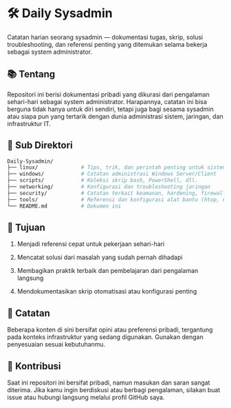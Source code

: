 # 🛠️ Daily Sysadmin

Catatan harian seorang sysadmin — dokumentasi tugas, skrip, solusi troubleshooting, dan referensi penting yang ditemukan selama bekerja sebagai system administrator.

## 📚 Tentang

Repositori ini berisi dokumentasi pribadi yang dikurasi dari pengalaman sehari-hari sebagai system administrator. Harapannya, catatan ini bisa berguna tidak hanya untuk diri sendiri, tetapi juga bagi sesama sysadmin atau siapa pun yang tertarik dengan dunia administrasi sistem, jaringan, dan infrastruktur IT.

## 📂 Sub Direktori

```bash
Daily-Sysadmin/
├── linux/              # Tips, trik, dan perintah penting untuk sistem Linux
├── windows/            # Catatan administrasi Windows Server/Client
├── scripts/            # Koleksi skrip bash, PowerShell, dll.
├── networking/         # Konfigurasi dan troubleshooting jaringan
├── security/           # Catatan terkait keamanan, hardening, firewall, dsb.
├── tools/              # Referensi dan konfigurasi alat bantu (htop, netdata, dll)
└── README.md           # Dokumen ini
```
## 🚀 Tujuan

1. Menjadi referensi cepat untuk pekerjaan sehari-hari

2. Mencatat solusi dari masalah yang sudah pernah dihadapi

3. Membagikan praktik terbaik dan pembelajaran dari pengalaman langsung

4. Mendokumentasikan skrip otomatisasi atau konfigurasi penting

## 🧠 Catatan

Beberapa konten di sini bersifat opini atau preferensi pribadi, tergantung pada konteks infrastruktur yang sedang digunakan. Gunakan dengan penyesuaian sesuai kebutuhanmu.

## 🤝 Kontribusi

Saat ini repositori ini bersifat pribadi, namun masukan dan saran sangat diterima. Jika kamu ingin berdiskusi atau berbagi pengalaman, silakan buat issue atau hubungi langsung melalui profil GitHub saya.